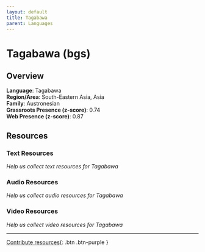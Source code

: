 ```yaml
---
layout: default
title: Tagabawa
parent: Languages
---
```


# Tagabawa (bgs)

## Overview

**Language**: Tagabawa  
**Region/Area**: South-Eastern Asia, Asia  
**Family**: Austronesian  
**Grassroots Presence (z-score)**: 0.74  
**Web Presence (z-score)**: 0.87  

## Resources

### Text Resources
*Help us collect text resources for Tagabawa*

### Audio Resources
*Help us collect audio resources for Tagabawa*

### Video Resources
*Help us collect video resources for Tagabawa*

---

[Contribute resources](https://forms.office.com/e/1SfLJx3u1r){: .btn .btn-purple }
